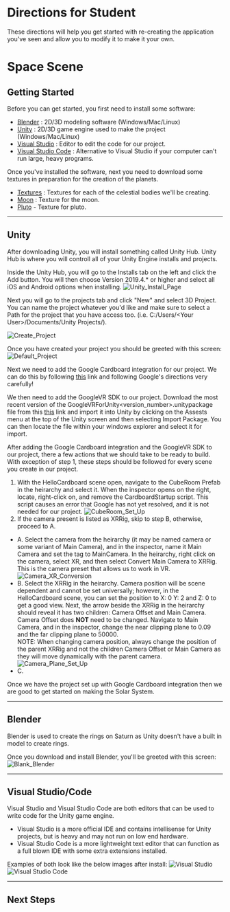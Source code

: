 # Directions for Student

These directions will help you get started with re-creating the application you've seen and allow you to modify it to make it your own.

# Space Scene

## Getting Started

Before you can get started, you first need to install some software:

- [Blender](https://www.blender.org/download/) : 2D/3D modeling software (Windows/Mac/Linux)
- [Unity](https://unity3d.com/get-unity/download) : 2D/3D game engine used to make the project (Windows/Mac/Linux)
- [Visual Studio](https://visualstudio.microsoft.com/downloads/) : Editor to edit the code for our project.
- [Visual Studio Code](https://code.visualstudio.com/Download) : Alternative to Visual Studio if your computer can't run large, heavy programs.

Once you've installed the software, next you need to download some textures in preparation for the creation of the planets.

- [Textures](https://www.solarsystemscope.com/textures/) : Textures for each of the celestial bodies we'll be creating.
- [Moon](https://svs.gsfc.nasa.gov/4720) : Texture for the moon.
- [Pluto](http://planetpixelemporium.com/pluto.html) - Texture for pluto.

---

## Unity

After downloading Unity, you will install something called Unity Hub. Unity Hub is where you will controll all of your Unity Engine installs and projects.

Inside the Unity Hub, you will go to the Installs tab on the left and click the Add button. You will then choose Version 2019.4.* or higher and select all iOS and Android options when installing.
![Unity_Install_Page](Screenshots/Unity/Install_Unity.png "Unity Install Page")

Next you will go to the projects tab and click "New" and select 3D Project. You can name the project whatever you'd like and make sure to select a Path for the project that you have access too. (i.e. C:/Users/\<Your User>/Documents/Unity Projects/).

![Create_Project](Screenshots/Unity/Create_Project.png "Create Project")

Once you have created your project you should be greeted with this screen:
![Default_Project](Screenshots/Unity/Blank_Unity.png "Default Project")

Next we need to add the Google Cardboard integration for our project.
We can do this by following [this](https://developers.google.com/cardboard/develop/unity/quickstart) link and following Google's directions very carefully!

We then need to add the GoogleVR SDK to our project.
Download the most recent version of the GoogleVRForUnity<version_number>.unitypackage file from this [this](https://github.com/googlevr/gvr-unity-sdk/releases) link and import it into Unity by clicking on the Assests menu at the top of the Unity screen and then selecting Import Package. You can then locate the file within your windows explorer and select it for import. 

After adding the Google Cardboard integration and the GoogleVR SDK to our project, there a few actions that we should take to be ready to build. With exception of step 1, these steps should be followed for every scene you create in our project. 
1. With the HelloCardboard scene open, navigate to the CubeRoom Prefab in the heirarchy and select it. When the inspector opens on the right, locate, right-click on, and remove the CardboardStartup script. This script causes an error that Google has not yet resolved, and it is not needed for our project.
![CubeRoom_Set_Up](Screenshots/Unity/CubeRoom_Set_Up.png "CubeRoom Set Up")
2. If the camera present is listed as XRRig, skip to step B, otherwise, proceed to A.
- A. Select the camera from the heirarchy (it may be named camera or some variant of Main Camera), and in the inspector, name it Main Camera and set the tag to MainCamera. In the heirarchy, right click on the camera, select XR, and then select Convert Main Camera to XRRig. This is the camera preset that allows us to work in VR. 
![Camera_XR_Conversion](Screenshots/Unity/Camera_XR_Conversion.png "Camera XR Conversion")
- B. Select the XRRig in the heirarchy. Camera position will be scene dependent and cannot be set universally; however, in the HelloCardboard scene, you can set the position to X: 0 Y: 2 and Z: 0 to get a good view. Next, the arrow beside the XRRig in the heirarchy should reveal it has two children: Camera Offset and Main Camera. Camera Offset does <b>NOT</b> need to be changed. Navigate to Main Camera, and in the inspector, change the near clipping plane to 0.09 and the far clipping plane to 50000.
</br>NOTE: When changing camera position, always change the position of the parent XRRig and not the children Camera Offset or Main Camera as they will move dynamically with the parent camera. 
![Camera_Plane_Set_Up](Screenshots/Unity/Camera_Plane_Set_Up.png "Camera Plane Set Up")
- C. <TO ADD>


Once we have the project set up with Google Cardboard integration then we are good to get started on making the Solar System.

---

## Blender

Blender is used to create the rings on Saturn as Unity doesn't have a built in model to create rings.

Once you download and install Blender, you'll be greeted with this screen:
![Blank_Blender](Screenshots/Blender/Blank_Blender.png "Blank Blender")

---

## Visual Studio/Code

Visual Studio and Visual Studio Code are both editors that can be used to write code for the Unity game engine.
- Visual Studio is a more official IDE and contains intellisense for Unity projects, but is heavy and may not run on low end hardware.
- Visual Studio Code is a more lightweight text editor that can function as a full blown IDE with some extra extensions installed.

Examples of both look like the below images after install:
![Visual Studio](Screenshots/Editors/VisualStudio.png "Visual Studio")
![Visual Studio Code](Screenshots/Editors/VisualStudioCode.png "Visual Studio Code")

---

## Next Steps

